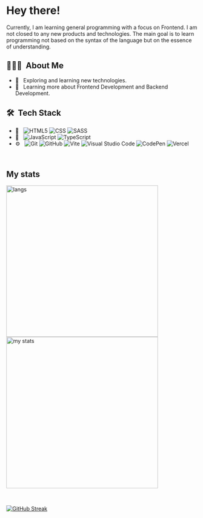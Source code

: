 <h1> Hey there!</h2>

<p>
  Currently, I am learning general programming with a focus on Frontend. I am not closed to any new products and technologies. The main goal is to learn programming not based on the syntax of the language but on the essence of understanding.
</p>

<h2> 👨🏻‍💻 &nbsp;About Me </h3>

- 🤔 &nbsp; Exploring and learning new technologies.
- 🌱 &nbsp; Learning more about Frontend Development and Backend Development.

<h2> 🛠 &nbsp;Tech Stack</h3>

- 🔧 &nbsp;
  ![HTML5](https://img.shields.io/badge/-HTML5-333333?style=flat&logo=HTML5)
  ![CSS](https://img.shields.io/badge/-CSS-333333?style=flat&logo=CSS3&logoColor=1572B6)
  ![SASS](https://img.shields.io/badge/SASS-hotpink.svg?style=for-the-badge&logo=SASS&logoColor=white&style=flat)
- 🔧 &nbsp;
  ![JavaScript](https://img.shields.io/badge/javascript-%23323330.svg?style=for-the-badge&logo=javascript&logoColor=%23F7DF1E&style=flat)
  ![TypeScript](https://img.shields.io/badge/typescript-%23007ACC.svg?style=for-the-badge&logo=typescript&logoColor=white&style=flat)
- ⚙️ &nbsp;
  ![Git](https://img.shields.io/badge/-Git-333333?style=flat&logo=git)
  ![GitHub](https://img.shields.io/badge/-GitHub-333333?style=flat&logo=github)
  ![Vite](https://img.shields.io/badge/vite-%23646CFF.svg?style=for-the-badge&logo=vite&logoColor=white&style=flat)
  ![Visual Studio Code](https://img.shields.io/badge/-Visual%20Studio%20Code-333333?style=flat&logo=visual-studio-code&logoColor=007ACC)
  ![CodePen](https://img.shields.io/badge/CodePen-white?style=for-the-badge&logo=codepen&logoColor=black&style=flat)
  ![Vercel](https://img.shields.io/badge/vercel-%23000000.svg?style=for-the-badge&logo=vercel&logoColor=white&style=flat)
  
<br/>

<h2>My stats</h3>

<p>
  <img src="https://github-readme-stats.vercel.app/api/top-langs/?username=kamzzi&layout=compact" width="400" alt="langs" />
    <br />
  <img src="https://github-readme-stats.vercel.app/api?username=kamzzi&count_private=true&show_icons=true" width="400" alt="my stats" />
</p>

<br/>

  [![GitHub Streak](https://streak-stats.demolab.com?user=kamzzi)](https://git.io/streak-stats)



